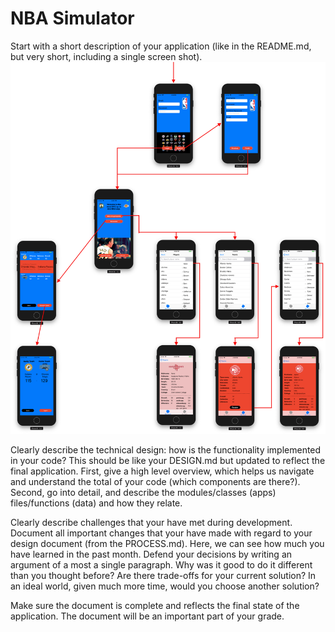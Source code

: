 # NBA Simulator
Start with a short description of your application (like in the README.md, but very short, including a single screen shot).
![](docs/Appflow.png)


Clearly describe the technical design: how is the functionality implemented in your code? This should be like your DESIGN.md but updated to reflect the final application. First, give a high level overview, which helps us navigate and understand the total of your code (which components are there?). Second, go into detail, and describe the modules/classes (apps) files/functions (data) and how they relate.


Clearly describe challenges that your have met during development. Document all important changes that your have made with regard to your design document (from the PROCESS.md). Here, we can see how much you have learned in the past month.
Defend your decisions by writing an argument of a most a single paragraph. Why was it good to do it different than you thought before? Are there trade-offs for your current solution? In an ideal world, given much more time, would you choose another solution?


Make sure the document is complete and reflects the final state of the application. The document will be an important part of your grade.


